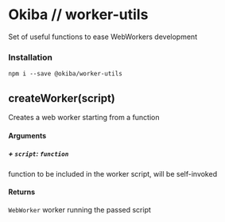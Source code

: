 

# Okiba // worker-utils
Set of useful functions to ease WebWorkers development




### Installation
```
npm i --save @okiba/worker-utils
```




## createWorker(script)


Creates a web worker starting from a function







#### Arguments


##### + `script`: `function`

function to be included in the worker script, will be self-invoked





#### Returns

`WebWorker` worker running the passed script
